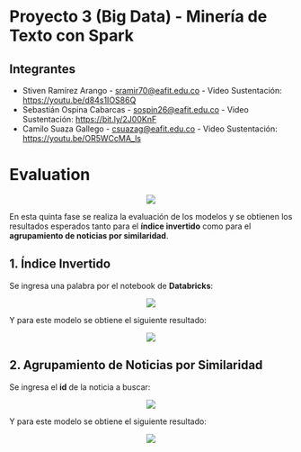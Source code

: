 # Proyecto 3 (Big Data) - Minería de Texto con Spark

## Integrantes 

- Stiven Ramírez Arango - sramir70@eafit.edu.co - Video Sustentación: https://youtu.be/d84s1IOS86Q
- Sebastián Ospina Cabarcas - sospin26@eafit.edu.co - Video Sustentación: https://bit.ly/2J00KnF
- Camilo Suaza Gallego - csuazag@eafit.edu.co - Video Sustentación: https://youtu.be/OR5WCcMA_ls

# Evaluation

<p align="center"> <img src="http://crisp-dm.eu/wp-content/uploads/2013/03/Evaluation.jpg"> </p>

En esta quinta fase se realiza la evaluación de los modelos y se obtienen los resultados esperados tanto para el **índice invertido** como para el **agrupamiento de noticias por similaridad**.

## 1. Índice Invertido

Se ingresa una palabra por el notebook de **Databricks**:

<p align="center"> <img src="https://user-images.githubusercontent.com/31974084/57197034-f6691400-6f27-11e9-8915-30050026f775.png"> </p>

Y para este modelo se obtiene el siguiente resultado:

<p align="center"> <img src="https://user-images.githubusercontent.com/31974084/57197057-30d2b100-6f28-11e9-8ea8-1242042042dc.png"> </p>

## 2. Agrupamiento de Noticias por Similaridad

Se ingresa el **id** de la noticia a buscar:

<p align="center"> <img src="https://user-images.githubusercontent.com/31974084/57197238-9aec5580-6f2a-11e9-8d73-17997ca5c066.png"> </p>

Y para este modelo se obtiene el siguiente resultado:

<p align="center"> <img src="https://user-images.githubusercontent.com/31974084/57197317-7644ad80-6f2b-11e9-961a-7a946c6e48a4.png"> </p>
